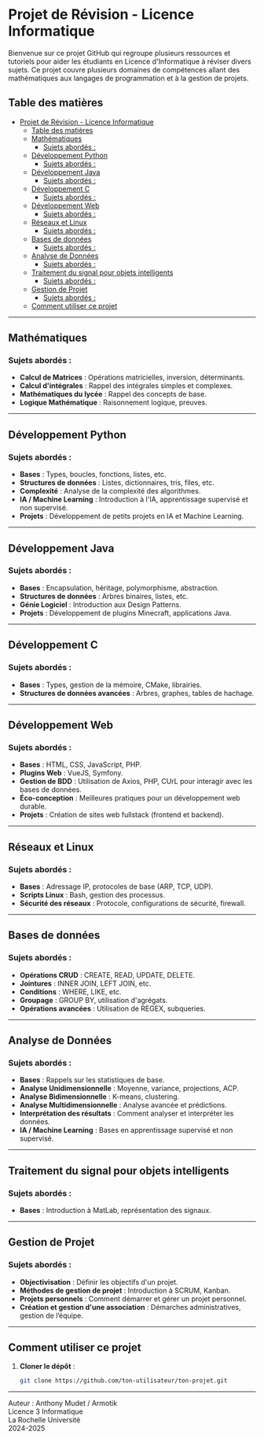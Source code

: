 # Projet de Révision - Licence Informatique

Bienvenue sur ce projet GitHub qui regroupe plusieurs ressources et tutoriels pour aider les étudiants en Licence d'Informatique à réviser divers sujets. Ce projet couvre plusieurs domaines de compétences allant des mathématiques aux langages de programmation et à la gestion de projets.

## Table des matières

- [Projet de Révision - Licence Informatique](#projet-de-révision---licence-informatique)
  - [Table des matières](#table-des-matières)
  - [Mathématiques](#mathématiques)
    - [Sujets abordés :](#sujets-abordés-)
  - [Développement Python](#développement-python)
    - [Sujets abordés :](#sujets-abordés--1)
  - [Développement Java](#développement-java)
    - [Sujets abordés :](#sujets-abordés--2)
  - [Développement C](#développement-c)
    - [Sujets abordés :](#sujets-abordés--3)
  - [Développement Web](#développement-web)
    - [Sujets abordés :](#sujets-abordés--4)
  - [Réseaux et Linux](#réseaux-et-linux)
    - [Sujets abordés :](#sujets-abordés--5)
  - [Bases de données](#bases-de-données)
    - [Sujets abordés :](#sujets-abordés--6)
  - [Analyse de Données](#analyse-de-données)
    - [Sujets abordés :](#sujets-abordés--7)
  - [Traitement du signal pour objets intelligents](#traitement-du-signal-pour-objets-intelligents)
    - [Sujets abordés :](#sujets-abordés--8)
  - [Gestion de Projet](#gestion-de-projet)
    - [Sujets abordés :](#sujets-abordés--9)
  - [Comment utiliser ce projet](#comment-utiliser-ce-projet)

---

## Mathématiques

### Sujets abordés :
- **Calcul de Matrices** : Opérations matricielles, inversion, déterminants.
- **Calcul d'intégrales** : Rappel des intégrales simples et complexes.
- **Mathématiques du lycée** : Rappel des concepts de base.
- **Logique Mathématique** : Raisonnement logique, preuves.

---

## Développement Python

### Sujets abordés :
- **Bases** : Types, boucles, fonctions, listes, etc.
- **Structures de données** : Listes, dictionnaires, tris, files, etc.
- **Complexité** : Analyse de la complexité des algorithmes.
- **IA / Machine Learning** : Introduction à l'IA, apprentissage supervisé et non supervisé.
- **Projets** : Développement de petits projets en IA et Machine Learning.

---

## Développement Java

### Sujets abordés :
- **Bases** : Encapsulation, héritage, polymorphisme, abstraction.
- **Structures de données** : Arbres binaires, listes, etc.
- **Génie Logiciel** : Introduction aux Design Patterns.
- **Projets** : Développement de plugins Minecraft, applications Java.

---

## Développement C

### Sujets abordés :
- **Bases** : Types, gestion de la mémoire, CMake, librairies.
- **Structures de données avancées** : Arbres, graphes, tables de hachage.

---

## Développement Web

### Sujets abordés :
- **Bases** : HTML, CSS, JavaScript, PHP.
- **Plugins Web** : VueJS, Symfony.
- **Gestion de BDD** : Utilisation de Axios, PHP, CUrL pour interagir avec les bases de données.
- **Éco-conception** : Meilleures pratiques pour un développement web durable.
- **Projets** : Création de sites web fullstack (frontend et backend).

---

## Réseaux et Linux

### Sujets abordés :
- **Bases** : Adressage IP, protocoles de base (ARP, TCP, UDP).
- **Scripts Linux** : Bash, gestion des processus.
- **Sécurité des réseaux** : Protocole, configurations de sécurité, firewall.

---

## Bases de données

### Sujets abordés :
- **Opérations CRUD** : CREATE, READ, UPDATE, DELETE.
- **Jointures** : INNER JOIN, LEFT JOIN, etc.
- **Conditions** : WHERE, LIKE, etc.
- **Groupage** : GROUP BY, utilisation d'agrégats.
- **Opérations avancées** : Utilisation de REGEX, subqueries.

---

## Analyse de Données

### Sujets abordés :
- **Bases** : Rappels sur les statistiques de base.
- **Analyse Unidimensionnelle** : Moyenne, variance, projections, ACP.
- **Analyse Bidimensionnelle** : K-means, clustering.
- **Analyse Multidimensionnelle** : Analyse avancée et prédictions.
- **Interprétation des résultats** : Comment analyser et interpréter les données.
- **IA / Machine Learning** : Bases en apprentissage supervisé et non supervisé.

---

## Traitement du signal pour objets intelligents

### Sujets abordés :
- **Bases** : Introduction à MatLab, représentation des signaux.

---

## Gestion de Projet

### Sujets abordés :
- **Objectivisation** : Définir les objectifs d'un projet.
- **Méthodes de gestion de projet** : Introduction à SCRUM, Kanban.
- **Projets personnels** : Comment démarrer et gérer un projet personnel.
- **Création et gestion d'une association** : Démarches administratives, gestion de l’équipe.

---

## Comment utiliser ce projet

1. **Cloner le dépôt** : 
   ```bash
   git clone https://github.com/ton-utilisateur/ton-projet.git

---

Auteur : Anthony Mudet / Armotik  
Licence 3 Informatique  
La Rochelle Université  
2024-2025  